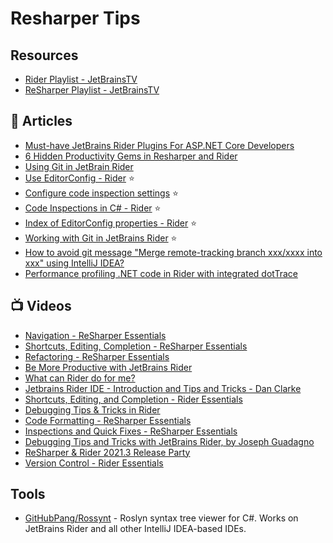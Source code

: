 # Resharper Tips

## Resources
- [Rider Playlist - JetBrainsTV](https://www.youtube.com/playlist?list=PLQ176FUIyIUbcAs90otEqyYImDGdisF9u)
- [ReSharper Playlist - JetBrainsTV](https://www.youtube.com/playlist?list=PLQ176FUIyIUYIZOSI5wvW2p7EYoNQx6Db)

## 📕 Articles
- [Must-have JetBrains Rider Plugins For ASP.NET Core Developers](https://blog.jetbrains.com/dotnet/2021/06/08/must-have-jetbrains-rider-plugins-for-asp-net-core-developers/)
- [6 Hidden Productivity Gems in Resharper and Rider](https://michaelscodingspot.com/productivity-in-resharper-and-rider/)
- [Using Git in JetBrain Rider](https://www.jetbrains.com/help/rider/Using_Git_Integration.html)
- [Use EditorConfig - Rider](https://www.jetbrains.com/help/rider/2022.3/Using_EditorConfig.html) ⭐
- [Configure code inspection settings](https://www.jetbrains.com/help/rider/Code_Analysis__Configuring_Warnings.html) ⭐
- [Code Inspections in C# - Rider](https://jetbrains.com.xy2401.com/help/resharper/Reference__Code_Inspections_CSHARP.html) ⭐
- [Index of EditorConfig properties - Rider](https://jetbrains.com.xy2401.com/help/resharper/EditorConfig_Index.html) ⭐
- [Working with Git in JetBrains Rider](https://andrewlock.net/working-with-git-in-jetbrains-rider/) ⭐
- [How to avoid git message "Merge remote-tracking branch xxx/xxxx into xxx" using IntelliJ IDEA?](https://youtrack.jetbrains.com/issue/IDEA-279984/How-to-avoid-git-message-Merge-remote-tracking-branch-xxx-xxxx-into-xxx-using-IntelliJ-IDEA)
- [Performance profiling .NET code in Rider with integrated dotTrace](https://blog.jetbrains.com/dotnet/2018/10/22/performance-profiling-net-code-rider-integrated-dottrace/)

## 📺 Videos
- [Navigation - ReSharper Essentials](https://www.youtube.com/watch?v=-LlVzyzO3mA)
- [Shortcuts, Editing, Completion - ReSharper Essentials](https://www.youtube.com/watch?v=yvrheKkjOa4)
- [Refactoring - ReSharper Essentials](https://www.youtube.com/watch?v=vd9BvAPVmEI)
- [Be More Productive with JetBrains Rider](https://www.youtube.com/watch?v=mTW_BUUKKRM&t=1875s)
- [What can Rider do for me?](https://www.youtube.com/watch?v=w8Uoyl-A2GE)
- [Jetbrains Rider IDE - Introduction and Tips and Tricks - Dan Clarke](https://www.youtube.com/watch?v=3p2l4FeOa2U)
- [Shortcuts, Editing, and Completion - Rider Essentials](https://www.youtube.com/watch?v=ztQ9ez1bFNg)
- [Debugging Tips & Tricks in Rider](https://www.youtube.com/watch?v=uALiyRpnovc)
- [Code Formatting - ReSharper Essentials](https://www.youtube.com/watch?v=QpeTw4p3aeU)
- [Inspections and Quick Fixes - ReSharper Essentials](https://www.youtube.com/watch?v=RgDGJ9H63n4)
- [Debugging Tips and Tricks with JetBrains Rider, by Joseph Guadagno](https://www.youtube.com/watch?v=KM27QGVwgas)
- [ReSharper & Rider 2021.3 Release Party](https://www.youtube.com/watch?v=eereCKwEOq0)
- [Version Control - Rider Essentials](https://www.youtube.com/watch?v=_fTwymtpg78)

## Tools
- [GitHubPang/Rossynt](https://github.com/GitHubPang/Rossynt) - Roslyn syntax tree viewer for C#. Works on JetBrains Rider and all other IntelliJ IDEA-based IDEs.